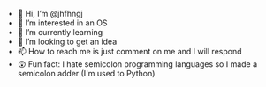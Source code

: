 - 👋 Hi, I’m @jhfhngj
- 👀 I’m interested in an OS
- 🌱 I’m currently learning
- 💞️ I’m looking to get an idea
- 📫 How to reach me is just comment on me and I will respond
- 😲 Fun fact: I hate semicolon programming languages so I made a semicolon adder (I'm used to Python)

<!---
jhfhngj/jhfhngj is a ✨ special ✨ repository because its `README.md` (this file) appears on your GitHub profile.
You can click the Preview link to take a look at your changes.
--->
